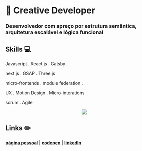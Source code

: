 # :city_sunset: Creative Developer

### Desenvolvedor com apreço por estrutura semântica, arquitetura escalável e lógica funcional 

## Skills 💻

Javascript . React.js . Gatsby

next.js . GSAP . Three.js

micro-frontends . module federation .

UX . Motion Design . Micro-interations

scrum . Agile

<p align='center'>
  <img align='center' src="https://i.pinimg.com/originals/bb/09/58/bb0958d5f92bf787c6091c850b30a6e2.gif">
<p/>

## Links :pencil2:

[**página pessoal**](https://baltazarparra.github.io/) | [**codepen**](https://codepen.io/baltazarparra) | [**linkedIn**](https://www.linkedin.com/in/baltazarparra/)
